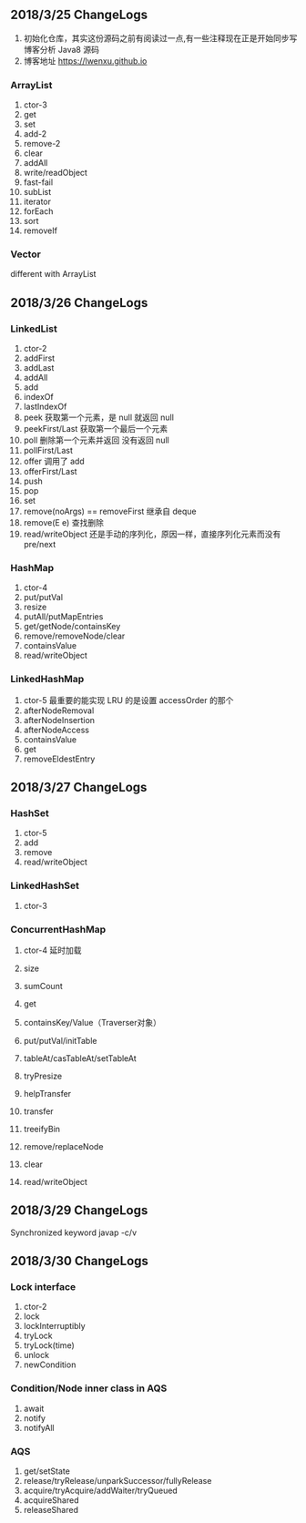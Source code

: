 ## 2018/3/25  ChangeLogs
1. 初始化仓库，其实这份源码之前有阅读过一点,有一些注释现在正是开始同步写博客分析 Java8 源码
2. 博客地址 <https://lwenxu.github.io>
### ArrayList
1. ctor-3
2. get
3. set
4. add-2
5. remove-2
6. clear 
7. addAll
8. write/readObject
9. fast-fail
10. subList
11. iterator
12. forEach
13. sort
14. removeIf

### Vector
different with ArrayList


## 2018/3/26  ChangeLogs

### LinkedList
1. ctor-2
2. addFirst
3. addLast
4. addAll
5. add
6. indexOf
7. lastIndexOf
8. peek 获取第一个元素，是 null 就返回 null
9. peekFirst/Last  获取第一个最后一个元素
10. poll 删除第一个元素并返回 没有返回 null
11. pollFirst/Last 
12. offer 调用了 add
13. offerFirst/Last
14. push
15. pop
16. set
17. remove(noArgs) == removeFirst  继承自 deque
18. remove(E e) 查找删除
19. read/writeObject  还是手动的序列化，原因一样，直接序列化元素而没有 pre/next

### HashMap
1. ctor-4
2. put/putVal
4. resize
5. putAll/putMapEntries
6. get/getNode/containsKey 
7. remove/removeNode/clear
8. containsValue
9. read/writeObject

### LinkedHashMap
1. ctor-5  最重要的能实现 LRU 的是设置 accessOrder 的那个
2. afterNodeRemoval
3. afterNodeInsertion
4. afterNodeAccess
5. containsValue
6. get
7. removeEldestEntry

## 2018/3/27  ChangeLogs

### HashSet
1. ctor-5
2. add
3. remove
4. read/writeObject

### LinkedHashSet
1. ctor-3

### ConcurrentHashMap
1. ctor-4 延时加载

1. size
2. sumCount
3. get
4. containsKey/Value（Traverser对象）
5. put/putVal/initTable
6. tableAt/casTableAt/setTableAt
7. tryPresize
8. helpTransfer
9.  transfer
10. treeifyBin
11. remove/replaceNode
12. clear
13. read/writeObject

## 2018/3/29  ChangeLogs

Synchronized keyword   javap -c/v 

## 2018/3/30  ChangeLogs
### Lock interface
1. ctor-2
2. lock
3. lockInterruptibly
4. tryLock
5. tryLock(time)
6. unlock
7. newCondition

### Condition/Node inner class in AQS
1. await
2. notify
3. notifyAll

### AQS
1. get/setState
2. release/tryRelease/unparkSuccessor/fullyRelease
3. acquire/tryAcquire/addWaiter/tryQueued
4. acquireShared
5. releaseShared

